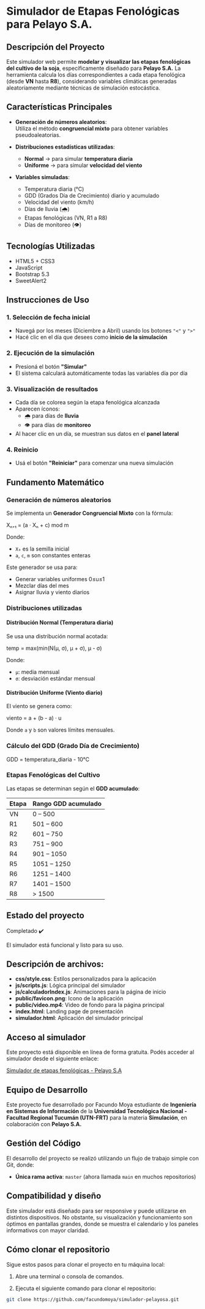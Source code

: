 # Simulador de Etapas Fenológicas para Pelayo S.A.

## Descripción del Proyecto

Este simulador web permite **modelar y visualizar las etapas fenológicas del cultivo de la soja**, específicamente diseñado para **Pelayo S.A.** La herramienta calcula los días correspondientes a cada etapa fenológica (desde **VN** hasta **R8**), considerando variables climáticas generadas aleatoriamente mediante técnicas de simulación estocástica.

## Características Principales

- **Generación de números aleatorios**:  
  Utiliza el método **congruencial mixto** para obtener variables pseudoaleatorias.

- **Distribuciones estadísticas utilizadas**:
  - **Normal** → para simular **temperatura diaria**
  - **Uniforme** → para simular **velocidad del viento**

- **Variables simuladas**:
  - Temperatura diaria (°C)
  - GDD (Grados Día de Crecimiento) diario y acumulado
  - Velocidad del viento (km/h)
  - Días de lluvia (🌧️)
  - Etapas fenológicas (VN, R1 a R8)
  - Días de monitoreo (👁️)

## Tecnologías Utilizadas

- HTML5 + CSS3
- JavaScript
- Bootstrap 5.3
- SweetAlert2

## Instrucciones de Uso

### 1. Selección de fecha inicial
- Navegá por los meses (Diciembre a Abril) usando los botones `"<"` y `">"`
- Hacé clic en el día que desees como **inicio de la simulación**

### 2. Ejecución de la simulación
- Presioná el botón **"Simular"**
- El sistema calculará automáticamente todas las variables día por día

### 3. Visualización de resultados
- Cada día se colorea según la etapa fenológica alcanzada
- Aparecen íconos:
  - 🌧️ para días de **lluvia**
  - 👁️ para días de **monitoreo**
- Al hacer clic en un día, se muestran sus datos en el **panel lateral**

### 4. Reinicio
- Usá el botón **"Reiniciar"** para comenzar una nueva simulación

## Fundamento Matemático

### Generación de números aleatorios
Se implementa un **Generador Congruencial Mixto** con la fórmula:

Xₙ₊₁ = (a · Xₙ + c) mod m

Donde:
- `X₀` es la semilla inicial
- `a`, `c`, `m` son constantes enteras

Este generador se usa para:
- Generar variables uniformes 0≤u≤1 
- Mezclar días del mes
- Asignar lluvia y viento diarios

### Distribuciones utilizadas

#### Distribución Normal (Temperatura diaria)
Se usa una distribución normal acotada:

temp = max(min(N(μ, σ), μ + σ), μ - σ)

Donde:
- `μ`: media mensual
- `σ`: desviación estándar mensual

#### Distribución Uniforme (Viento diario)
El viento se genera como:

viento = a + (b - a) · u

Donde `a` y `b` son valores límites mensuales.

### Cálculo del GDD (Grado Día de Crecimiento)

GDD = temperatura_diaria - 10°C

### Etapas Fenológicas del Cultivo

Las etapas se determinan según el **GDD acumulado**:

| Etapa | Rango GDD acumulado |
|-------|----------------------|
| VN    | 0 – 500              |
| R1    | 501 – 600            |
| R2    | 601 – 750            |
| R3    | 751 – 900            |
| R4    | 901 – 1050           |
| R5    | 1051 – 1250          |
| R6    | 1251 – 1400          |
| R7    | 1401 – 1500          |
| R8    | > 1500               |

## Estado del proyecto
Completado ✔️

El simulador está funcional y listo para su uso.

## Descripción de archivos:
- **css/style.css**: Estilos personalizados para la aplicación
- **js/scripts.js**: Lógica principal del simulador
- **js/calculadorIndex.js**: Animaciones para la página de inicio
- **public/favicon.png**: Icono de la aplicación
- **public/video.mp4**: Video de fondo para la página principal
- **index.html**: Landing page de presentación
- **simulador.html**: Aplicación del simulador principal
 
## Acceso al simulador
Este proyecto está disponible en línea de forma gratuita.
Podés acceder al simulador desde el siguiente enlace:

[Simulador de etapas fenológicas - Pelayo S.A](https://simulador-pelayosa.netlify.app/)

## Equipo de Desarrollo

Este proyecto fue desarrollado por Facundo Moya estudiante de **Ingeniería en Sistemas de Información** de la **Universidad Tecnológica Nacional - Facultad Regional Tucumán (UTN-FRT)** para la materia **Simulación**, en colaboración con **Pelayo S.A.**

## Gestión del Código

El desarrollo del proyecto se realizó utilizando un flujo de trabajo simple con Git, donde:

- **Única rama activa**: `master` (ahora llamada `main` en muchos repositorios)

## Compatibilidad y diseño

Este simulador está diseñado para ser responsive y puede utilizarse en distintos dispositivos. No obstante, su visualización y funcionamiento son óptimos en pantallas grandes, donde se muestra el calendario y los paneles informativos con mayor claridad.

## Cómo clonar el repositorio

Sigue estos pasos para clonar el proyecto en tu máquina local:

1. Abre una terminal o consola de comandos.

2. Ejecuta el siguiente comando para clonar el repositorio:

```bash
git clone https://github.com/facundomoya/simulador-pelayosa.git
